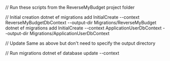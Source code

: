 ﻿// Run these scripts from the ReverseMyBudget project folder

// Initial creation
dotnet ef migrations add InitialCreate --context ReverseMyBudgetDbContext --output-dir Migrations/ReverseMyBudget
dotnet ef migrations add InitialCreate --context ApplicationUserDbContext --output-dir Migrations/ApplicationUserDbContext

// Update
Same as above but don't need to specify the output directory

// Run migrations
dotnet ef database update --context <DbContext Name>
